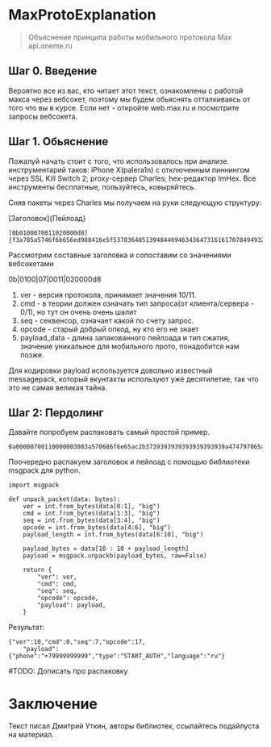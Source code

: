 # MaxProtoExplanation
> Объяснение принципа работы мобильного протокола Max api.oneme.ru

## Шаг 0. Введение
Вероятно все из вас, кто читает этот текст, ознакомлены с работой макса через вебсокет, поэтому мы будем обьяснять отталкиваясь от того что вы в курсе. Если нет - откройте web.max.ru и посмотрите запросы вебсокета.

## Шаг 1. Обьяснение
Пожалуй начать стоит с того, что использовалось при анализе. инструментарий таков: iPhone X(palera1n) с отключенным пиннингом через SSL Kill Switch 2; proxy-сервер Charles; hex-редактор ImHex. Все инструменты бесплатные, пользуйтесь, ковыряйтесь.

Сняв пакеты через Charles мы получаем на руки следующую структуру:

[Заголовок]{Пейлоад}
```
[0b0100070011020000d8]{f3a785a5746f6b656ed988416e5f537836485139484469463436473161617078494932456c4577624237396679374c3339545f3753436b595574646b4d424f487a7a355450717a50446d4b62544371305a76633259315f786e67464641794d506d504f30394346626758676769526f686754394e52687a4e6c6555686838733666513937523450714e4c304f7347584d664d6caa636f64654c656e67746806b2726571756573744d61784475726174696f6ed20000ea60b01800f405436f756e744c6566740ab1616c74416374696f6e290050d20000ea60}
```

Рассмотрим составные заголовка и сопоставим со значениями вебсокетами

0b|0100|07|0011|020000d8
1. ver - версия протокола, принимает значения 10/11.
2. cmd - в теории должен означать тип запроса(от клиента/сервера - 0/1), но тут он очень очень шалит
3. seq - секвенсор, означает какой по счету запрос.
4. opcode - старый добрый опкод, ну кто его не знает
5. payload_data - длина запакованного пейлоада и тип сжатия, значение уникальное для мобильного прото, понадобится нам позже.

Для кодировки payload используется довольно известный messagepack, который вкунтахты используют уже десятилетие, так что это не самая великая тайна.

## Шаг 2: Пердолинг

Давайте попробуем распаковать самый простой пример.
```
0a00000700110000003083a570686f6e65ac2b3739393939393939393939a474797065aa53544152545f41555448a86c616e6775616765a27275
```
Поочередно распакуем заголовок и пейлоад с помощью библиотеки msgpack для python.

```
import msgpack

def unpack_packet(data: bytes):
    ver = int.from_bytes(data[0:1], "big")
    cmd = int.from_bytes(data[1:3], "big")
    seq = int.from_bytes(data[3:4], "big")
    opcode = int.from_bytes(data[4:6], "big")
    payload_length = int.from_bytes(data[6:10], "big")

    payload_bytes = data[10 : 10 + payload_length]
    payload = msgpack.unpackb(payload_bytes, raw=False)

    return {
        "ver": ver,
        "cmd": cmd,
        "seq": seq,
        "opcode": opcode,
        "payload": payload,
    }
```
Результат:
```
{"ver":10,"cmd":0,"seq":7,"opcode":17,
    "payload":{"phone":"+79999999999","type":"START_AUTH","language":"ru"}
```

#TODO: Дописать про распаковку


# Заключение
Текст писал Дмитрий Уткин, авторы библиотек, ссылайтесь подайлуста на материал.
